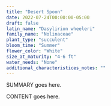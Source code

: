 ```yaml
---
title: "Desert Spoon"
date: 2022-07-24T00:00:00-05:00
draft: false
latin_name: "Dasylirion wheeleri"
family_name: "Nolinaceae"
plant_type: "succulent"
bloom_time: "Summer"
flower_color: "White"
size_at_maturity: "4-6 ft"
water_needs: "None"
additional_characteristices_notes: ""
---
```


SUMMARY goes here.

<!--more-->

CONTENT goes here.